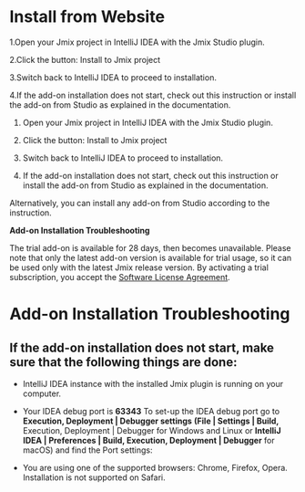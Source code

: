 # Install from Website
1.Open your Jmix project in IntelliJ IDEA with the Jmix Studio plugin.

2.Click the button:
Install to Jmix project

3.Switch back to IntelliJ IDEA to proceed to installation.

4.If the add-on installation does not start, check out this instruction or install the add-on from Studio as explained in the documentation.


1. Open your Jmix project in IntelliJ IDEA with the Jmix Studio plugin.

2. Click the button:
Install to Jmix project

3. Switch back to IntelliJ IDEA to proceed to installation.

4. If the add-on installation does not start, check out this instruction or install the add-on from Studio as explained in the documentation.

Alternatively, you can install any add-on from Studio according to the instruction.

**Add-on Installation Troubleshooting**

The trial add-on is available for 28 days, then becomes unavailable. Please note that only the latest add-on version is available for trial usage, so it can be used only with the latest Jmix release version. By activating a trial subscription, you accept the [Software License Agreement](jmix.cn/commercial-software-license).

# Add-on Installation Troubleshooting
## If the add-on installation does not start, make sure that the following things are done:
- IntelliJ IDEA instance with the installed Jmix plugin is running on your computer.

- Your IDEA debug port is **63343**
To set-up the IDEA debug port go to
**Execution, Deployment | Debugger settings**
**(File | Settings | Build,** Execution, Deployment | Debugger for Windows and Linux
or **IntelliJ IDEA | Preferences | Build, Execution, Deployment | Debugger** for macOS)
and find the Port settings:

- You are using one of the supported browsers: Chrome, Firefox, Opera. Installation is not supported on Safari.